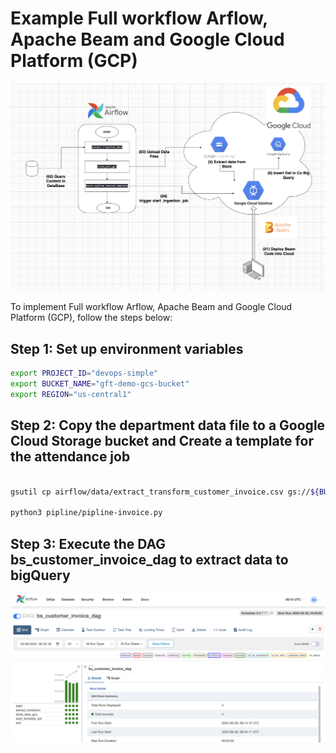 
# Example Full workflow Arflow, Apache Beam and Google Cloud Platform (GCP)

![Alt text](images/Screenshot%202023-06-07%20at%2008.58.26%20copy.png)


To implement Full workflow Arflow, Apache Beam and Google Cloud Platform (GCP), follow the steps below:

## Step 1: Set up environment variables

```bash
export PROJECT_ID="devops-simple"
export BUCKET_NAME="gft-demo-gcs-bucket"
export REGION="us-central1"
```

## Step 2: Copy the department data file to a Google Cloud Storage bucket and Create a template for the attendance job


```bash

gsutil cp airflow/data/extract_transform_customer_invoice.csv gs://${BUCKET_NAME}/input/extract_transform_customer_invoice.csv

python3 pipline/pipline-invoice.py 

```


## Step 3: Execute the DAG bs_customer_invoice_dag to extract data to bigQuery 


![Alt text](images/Step%203%3A%20Execute%20the%20DAG%20bs_customer_invoice_dag.png)

